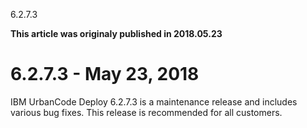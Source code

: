 





6.2.7.3

**This article was originaly published in 2018.05.23**


6.2.7.3 - May 23, 2018
======================




IBM UrbanCode Deploy 6.2.7.3 is a maintenance release and includes various bug fixes. This release is recommended for all customers.




